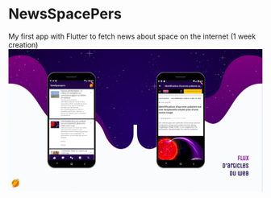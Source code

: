 # NewsSpacePers
My first app with Flutter to fetch news about space on the internet (1 week creation)
![App Preview](https://github.com/BourgeoisBenjamin/NewsSpacePers/blob/master/preview.png)
